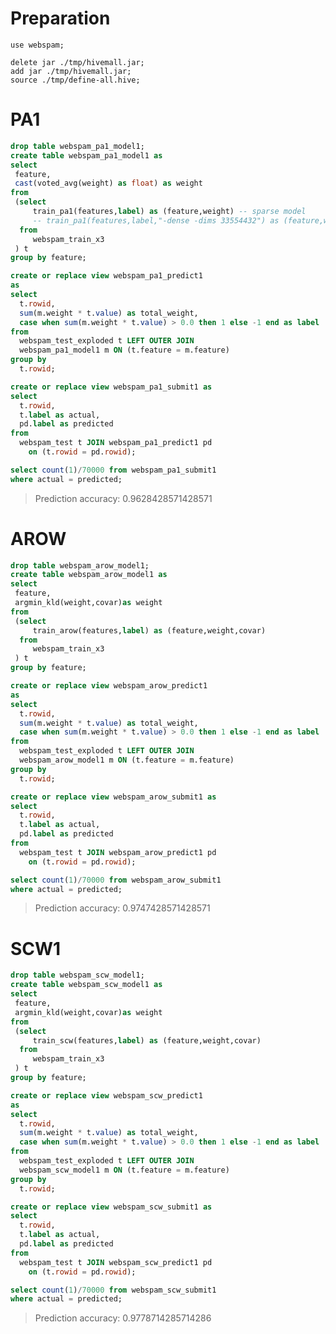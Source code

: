 <!--
  Licensed to the Apache Software Foundation (ASF) under one
  or more contributor license agreements.  See the NOTICE file
  distributed with this work for additional information
  regarding copyright ownership.  The ASF licenses this file
  to you under the Apache License, Version 2.0 (the
  "License"); you may not use this file except in compliance
  with the License.  You may obtain a copy of the License at

    http://www.apache.org/licenses/LICENSE-2.0

  Unless required by applicable law or agreed to in writing,
  software distributed under the License is distributed on an
  "AS IS" BASIS, WITHOUT WARRANTIES OR CONDITIONS OF ANY
  KIND, either express or implied.  See the License for the
  specific language governing permissions and limitations
  under the License.
-->
        
# Preparation

```
use webspam;

delete jar ./tmp/hivemall.jar;
add jar ./tmp/hivemall.jar;
source ./tmp/define-all.hive;
```

# PA1

```sql
drop table webspam_pa1_model1;
create table webspam_pa1_model1 as
select 
 feature,
 cast(voted_avg(weight) as float) as weight
from 
 (select 
     train_pa1(features,label) as (feature,weight) -- sparse model
     -- train_pa1(features,label,"-dense -dims 33554432") as (feature,weight)
  from 
     webspam_train_x3
 ) t 
group by feature;

create or replace view webspam_pa1_predict1 
as
select
  t.rowid, 
  sum(m.weight * t.value) as total_weight,
  case when sum(m.weight * t.value) > 0.0 then 1 else -1 end as label
from 
  webspam_test_exploded t LEFT OUTER JOIN
  webspam_pa1_model1 m ON (t.feature = m.feature)
group by
  t.rowid;

create or replace view webspam_pa1_submit1 as
select 
  t.rowid, 
  t.label as actual, 
  pd.label as predicted
from 
  webspam_test t JOIN webspam_pa1_predict1 pd 
    on (t.rowid = pd.rowid);

select count(1)/70000 from webspam_pa1_submit1 
where actual = predicted;
```
> Prediction accuracy: 0.9628428571428571

# AROW

```sql
drop table webspam_arow_model1;
create table webspam_arow_model1 as
select 
 feature,
 argmin_kld(weight,covar)as weight
from 
 (select 
     train_arow(features,label) as (feature,weight,covar)
  from 
     webspam_train_x3
 ) t 
group by feature;

create or replace view webspam_arow_predict1 
as
select
  t.rowid, 
  sum(m.weight * t.value) as total_weight,
  case when sum(m.weight * t.value) > 0.0 then 1 else -1 end as label
from 
  webspam_test_exploded t LEFT OUTER JOIN
  webspam_arow_model1 m ON (t.feature = m.feature)
group by
  t.rowid;

create or replace view webspam_arow_submit1 as
select 
  t.rowid, 
  t.label as actual, 
  pd.label as predicted
from 
  webspam_test t JOIN webspam_arow_predict1 pd 
    on (t.rowid = pd.rowid);

select count(1)/70000 from webspam_arow_submit1 
where actual = predicted;
```
> Prediction accuracy: 0.9747428571428571

# SCW1

```sql
drop table webspam_scw_model1;
create table webspam_scw_model1 as
select 
 feature,
 argmin_kld(weight,covar)as weight
from 
 (select 
     train_scw(features,label) as (feature,weight,covar)
  from 
     webspam_train_x3
 ) t 
group by feature;

create or replace view webspam_scw_predict1 
as
select
  t.rowid, 
  sum(m.weight * t.value) as total_weight,
  case when sum(m.weight * t.value) > 0.0 then 1 else -1 end as label
from 
  webspam_test_exploded t LEFT OUTER JOIN
  webspam_scw_model1 m ON (t.feature = m.feature)
group by
  t.rowid;

create or replace view webspam_scw_submit1 as
select 
  t.rowid, 
  t.label as actual, 
  pd.label as predicted
from 
  webspam_test t JOIN webspam_scw_predict1 pd 
    on (t.rowid = pd.rowid);

select count(1)/70000 from webspam_scw_submit1 
where actual = predicted;
```
> Prediction accuracy: 0.9778714285714286